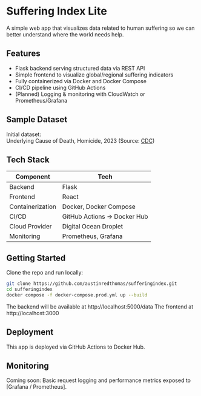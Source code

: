 # Suffering Index Lite

A simple web app that visualizes data related to human suffering so we can better understand where the world needs help.

## Features

- Flask backend serving structured data via REST API
- Simple frontend to visualize global/regional suffering indicators
- Fully containerized via Docker and Docker Compose
- CI/CD pipeline using GitHub Actions
- (Planned) Logging & monitoring with CloudWatch or Prometheus/Grafana

## Sample Dataset

Initial dataset:  
Underlying Cause of Death, Homicide, 2023 (Source: [CDC](https://wonder.cdc.gov))

## Tech Stack

| Component        | Tech                                |
|------------------|-------------------------------------|
| Backend          | Flask                               |
| Frontend         | React                               |
| Containerization | Docker, Docker Compose              |
| CI/CD            | GitHub Actions -> Docker Hub        |
| Cloud Provider   | Digital Ocean Droplet               |
| Monitoring       | Prometheus, Grafana                 |

## Getting Started

Clone the repo and run locally:

```bash
git clone https://github.com/austinredthomas/sufferingindex.git
cd sufferingindex
docker compose -f docker-compose.prod.yml up --build
```

The backend will be available at http://localhost:5000/data
The frontend at http://localhost:3000

## Deployment

This app is deployed via GitHub Actions to Docker Hub.

## Monitoring

Coming soon:
Basic request logging and performance metrics exposed to [Grafana / Prometheus].
